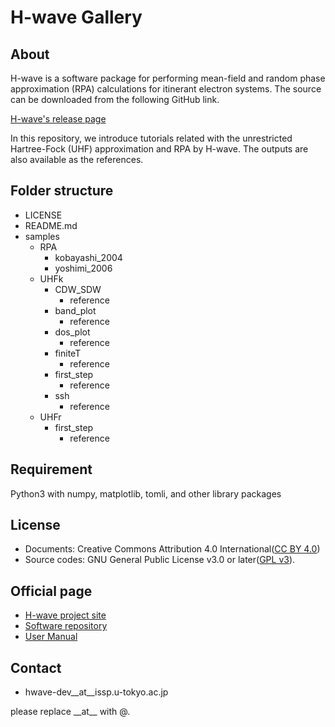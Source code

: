 # H-wave Gallery

## About

H-wave is a software package for performing mean-field and random phase approximation (RPA) calculations for itinerant electron systems.
The source can be downloaded from the following GitHub link.

[H-wave's release page](https://github.com/issp-center-dev/H-wave/releases)

In this repository, we introduce tutorials related with the unrestricted Hartree-Fock (UHF) approximation and RPA by H-wave.
The outputs are also available as the references.

## Folder structure

- LICENSE
- README.md
- samples
  - RPA
      - kobayashi_2004
      - yoshimi_2006
  - UHFk
    - CDW_SDW
      - reference
    - band_plot
      - reference
    - dos_plot
      - reference
    - finiteT
      - reference
    - first_step
      - reference
    - ssh
      - reference
  - UHFr
    - first_step
      - reference

## Requirement

Python3 with numpy, matplotlib, tomli, and other library packages

## License

- Documents: Creative Commons Attribution 4.0 International([CC BY 4.0](https://creativecommons.org/licenses/by/4.0/deed.en))
- Source codes: GNU General Public License v3.0 or later([GPL v3](https://www.gnu.org/licenses/gpl-3.0.en.html)).

## Official page

- [H-wave project site](https://www.pasums.issp.u-tokyo.ac.jp/h-wave/en)
- [Software repository](https://github.com/issp-center-dev/H-wave)
- [User Manual](https://www.pasums.issp.u-tokyo.ac.jp/h-wave/en/doc/manual)

## Contact

- hwave-dev\_\_at\_\_issp.u-tokyo.ac.jp

please replace \_\_at\_\_ with @.
